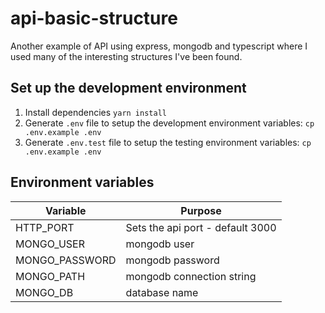 # api-basic-structure
Another example of API using express, mongodb and typescript where I used many of the interesting structures I've been found.

## Set up the development environment
  1. Install dependencies `yarn install`
  2. Generate `.env` file to setup the development environment variables: `cp .env.example .env`
  3. Generate `.env.test` file to setup the testing environment variables: `cp .env.example .env`

## Environment variables
| Variable                            | Purpose                                           |
|  ---                                |  ---                                              |
| HTTP_PORT                           | Sets the api port - default 3000                  |
| MONGO_USER                          | mongodb user                                      |
| MONGO_PASSWORD                      | mongodb password                                  |
| MONGO_PATH                          | mongodb connection string                         |
| MONGO_DB                            | database name                                     |
